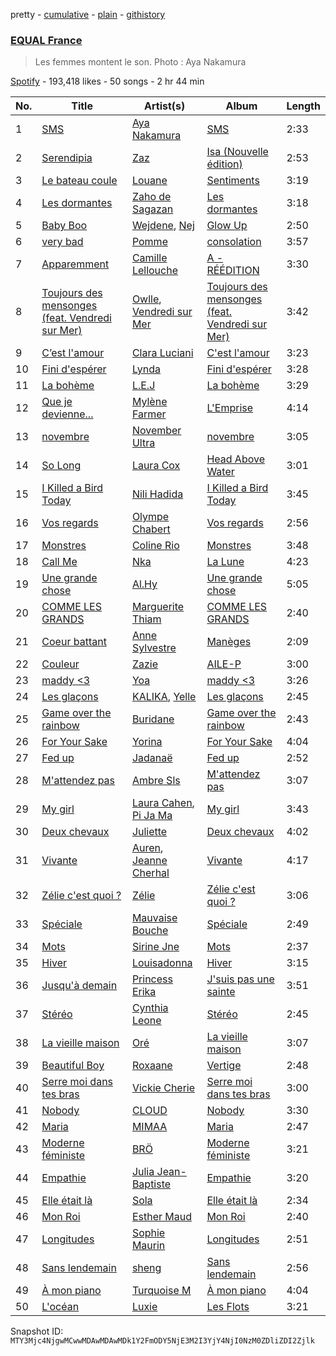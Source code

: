 pretty - [cumulative](/playlists/cumulative/37i9dQZF1DX4kZR8vL5oVX.md) - [plain](/playlists/plain/37i9dQZF1DX4kZR8vL5oVX) - [githistory](https://github.githistory.xyz/mackorone/spotify-playlist-archive/blob/main/playlists/plain/37i9dQZF1DX4kZR8vL5oVX)

### [EQUAL France](https://open.spotify.com/playlist/37i9dQZF1DX4kZR8vL5oVX)

> Les femmes montent le son\. Photo : Aya Nakamura

[Spotify](https://open.spotify.com/user/spotify) - 193,418 likes - 50 songs - 2 hr 44 min

| No. | Title | Artist(s) | Album | Length |
|---|---|---|---|---|
| 1 | [SMS](https://open.spotify.com/track/6PlZ3T2h2dpoEWKrviNkKS) | [Aya Nakamura](https://open.spotify.com/artist/7IlRNXHjoOCgEAWN5qYksg) | [SMS](https://open.spotify.com/album/3IW8rGJYse4RVtu1GaAGQJ) | 2:33 |
| 2 | [Serendipia](https://open.spotify.com/track/1paYMMK7oI0OpN8OuCsgqR) | [Zaz](https://open.spotify.com/artist/1mbgj8ERPs8lWi7t5cYrdy) | [Isa \(Nouvelle édition\)](https://open.spotify.com/album/5VXsO0AdwwtazdWJfEP1Ag) | 2:53 |
| 3 | [Le bateau coule](https://open.spotify.com/track/5LjlW19V9AQ4pg0ck0uvcO) | [Louane](https://open.spotify.com/artist/7wjeXCtRND2ZdKfMJFu6JC) | [Sentiments](https://open.spotify.com/album/34zzJhaEHMgBndvceUHjoL) | 3:19 |
| 4 | [Les dormantes](https://open.spotify.com/track/5FRYkF4q7TJ3QRHn2aWZHr) | [Zaho de Sagazan](https://open.spotify.com/artist/38GSybQjdc6sxptciOkxMq) | [Les dormantes](https://open.spotify.com/album/58Gqv2FeIlHyw0mxSnRs9Q) | 3:18 |
| 5 | [Baby Boo](https://open.spotify.com/track/3uuSSAMq7Otspek5jPLVU3) | [Wejdene](https://open.spotify.com/artist/1SxuyHZnLUFyFHGzdGaxZk), [Nej](https://open.spotify.com/artist/3BQ9mWlgFRfMr5EdNfc10a) | [Glow Up](https://open.spotify.com/album/5lxGXboLgqONmIT50uLRO9) | 2:50 |
| 6 | [very bad](https://open.spotify.com/track/6RDprVH0kpTInb9gCjsjTj) | [Pomme](https://open.spotify.com/artist/6e3pZKXUxrPfnUPJ960Hd9) | [consolation](https://open.spotify.com/album/6wdpXFepbCvXuDmw45f9FR) | 3:57 |
| 7 | [Apparemment](https://open.spotify.com/track/4cv04uLqIVRGEyx12Y49ar) | [Camille Lellouche](https://open.spotify.com/artist/6os4KQUfJoyJwjZ7y7Ec6Q) | [A \- RÉÉDITION](https://open.spotify.com/album/6MyHSztsD69NysO5P37ZV3) | 3:30 |
| 8 | [Toujours des mensonges \(feat\. Vendredi sur Mer\)](https://open.spotify.com/track/7LqTeSI33Tizgz6bOjMw3F) | [Owlle](https://open.spotify.com/artist/05jcn5u3ZDqfA1QfdKx2Y8), [Vendredi sur Mer](https://open.spotify.com/artist/0wuuYZFptujAsRthrdea2B) | [Toujours des mensonges \(feat\. Vendredi sur Mer\)](https://open.spotify.com/album/1oXKK5Tqew2GZqhqqFUUWN) | 3:42 |
| 9 | [C’est l'amour](https://open.spotify.com/track/7rN6ZfNI2NLO4rDIXU4Gey) | [Clara Luciani](https://open.spotify.com/artist/2oVrruuEI0Dr2I4NvLtQS0) | [C'est l'amour](https://open.spotify.com/album/7c3GhsG5ByopG3M8ZlGanx) | 3:23 |
| 10 | [Fini d'espérer](https://open.spotify.com/track/0DMQwNGCiSzLB2HsfHNAtb) | [Lynda](https://open.spotify.com/artist/2GlEiSHYEKlq9cUYDa9oZb) | [Fini d'espérer](https://open.spotify.com/album/1wjf1dJlUK9bun5IopzmyK) | 3:28 |
| 11 | [La bohème](https://open.spotify.com/track/22AqCxA8ratERaDPoBmZAO) | [L.E.J](https://open.spotify.com/artist/7kKKMBmEtyQcPb9idicNr7) | [La bohème](https://open.spotify.com/album/4CZ7eszyvir5bCCO1FcQyJ) | 3:29 |
| 12 | [Que je devienne...](https://open.spotify.com/track/7hEWsWajkW0qb2oYHMmPzj) | [Mylène Farmer](https://open.spotify.com/artist/0e04xgVBPU6mE2QkSHlufD) | [L'Emprise](https://open.spotify.com/album/5yhGlmRE3hu5glzQEBD13U) | 4:14 |
| 13 | [novembre](https://open.spotify.com/track/30icGaTYAoxKjczSHfoSG2) | [November Ultra](https://open.spotify.com/artist/0naOCLau0NmL1kdFlbZAfr) | [novembre](https://open.spotify.com/album/66VkskaQjFwIhORK51Ke6S) | 3:05 |
| 14 | [So Long](https://open.spotify.com/track/0wjNy6Y2S0tZkykclifcRE) | [Laura Cox](https://open.spotify.com/artist/1Olw3LDdz2RWOLV491bG75) | [Head Above Water](https://open.spotify.com/album/43wOARGtAmtXQV41znk4Lj) | 3:01 |
| 15 | [I Killed a Bird Today](https://open.spotify.com/track/50BAO1bOJ68EUCqZi5FIsz) | [Nili Hadida](https://open.spotify.com/artist/6WEbJueFZyzOeg2O6oNPE9) | [I Killed a Bird Today](https://open.spotify.com/album/5xKeS7XH4WxbZZdL5f8yCe) | 3:45 |
| 16 | [Vos regards](https://open.spotify.com/track/6Q5zrEyK6J1M0NtKAbjLGJ) | [Olympe Chabert](https://open.spotify.com/artist/5vAhRi3Q9OFWN9C8pO3oTp) | [Vos regards](https://open.spotify.com/album/1HBzsUdxo3pg4Dk8U3CWUz) | 2:56 |
| 17 | [Monstres](https://open.spotify.com/track/3YKiwttaOxs8As0Ttp8yzs) | [Coline Rio](https://open.spotify.com/artist/0avwZ2v9jOgVLB1IfimwdA) | [Monstres](https://open.spotify.com/album/1YwDFgQZtPg2lmFY1bfvEq) | 3:48 |
| 18 | [Call Me](https://open.spotify.com/track/3wPNXRgvJI35uIXxlPriv2) | [Nka](https://open.spotify.com/artist/1iuyyjgdZEj54Y1vd5SyKz) | [La Lune](https://open.spotify.com/album/3Mp4ACnaRCKzMy8XmaT2iI) | 4:23 |
| 19 | [Une grande chose](https://open.spotify.com/track/7m9iOO04afSwNBiSDeAKgU) | [Al.Hy](https://open.spotify.com/artist/0srSsrvpoaTJUUxha38C4H) | [Une grande chose](https://open.spotify.com/album/2rUYJmaXDjbxrj5q8HKPzQ) | 5:05 |
| 20 | [COMME LES GRANDS](https://open.spotify.com/track/19d0DLB5IHL7uTTaCeUaun) | [Marguerite Thiam](https://open.spotify.com/artist/0q8xRKBXrsCAzK5Ynq4U8B) | [COMME LES GRANDS](https://open.spotify.com/album/7pTS36rVWWuXcvDcswK4xR) | 2:40 |
| 21 | [Coeur battant](https://open.spotify.com/track/5Wfh2h2xalXgSH9fKg80Zn) | [Anne Sylvestre](https://open.spotify.com/artist/5yR9X7FUjIAk2gQiymdLBn) | [Manèges](https://open.spotify.com/album/1wqhNVkXZgoTisZWXJQzOM) | 2:09 |
| 22 | [Couleur](https://open.spotify.com/track/6L7MFRb2d2TE2dMeTzHxnk) | [Zazie](https://open.spotify.com/artist/3FLS6y4AR3126l4D06V0ZD) | [AILE\-P](https://open.spotify.com/album/4c4hVJ0ikzCgZ3uecBk7ph) | 3:00 |
| 23 | [maddy <3](https://open.spotify.com/track/3cvm4rq05tWsYTAOXFDqT0) | [Yoa](https://open.spotify.com/artist/7d1ctWXfrUvAe804Zld3Gy) | [maddy <3](https://open.spotify.com/album/64u09H2b9wWbdFlPoHFonV) | 3:26 |
| 24 | [Les glaçons](https://open.spotify.com/track/0YIrsc3eqinrZZ9uubxT2n) | [KALIKA](https://open.spotify.com/artist/0UgxFqJmwkpojz4mHBsRpD), [Yelle](https://open.spotify.com/artist/0WbqAlM1WvfUD6dF7omThd) | [Les glaçons](https://open.spotify.com/album/5EUKrdID5hPgsikD13lr4r) | 2:45 |
| 25 | [Game over the rainbow](https://open.spotify.com/track/0atr9NF1FjdFQKTOJBHON5) | [Buridane](https://open.spotify.com/artist/3ndD9AltDMsxCTqZNuuYaX) | [Game over the rainbow](https://open.spotify.com/album/6ySKRbDsaqSH2YaoOuF52P) | 2:43 |
| 26 | [For Your Sake](https://open.spotify.com/track/4uR8mhbDZ7doBucX6CbNi0) | [Yorina](https://open.spotify.com/artist/3zrsuumoPW6KbZmBX2X7qC) | [For Your Sake](https://open.spotify.com/album/5qBMYWiRcz8UbiF87Oq0P1) | 4:04 |
| 27 | [Fed up](https://open.spotify.com/track/0QgTYCgeQCuXRITj0kmR9P) | [Jadanaë](https://open.spotify.com/artist/7qWpcLPHqE4eMj41jlOjvs) | [Fed up](https://open.spotify.com/album/7bzeH5zsCeXKGdob7X811x) | 2:52 |
| 28 | [M'attendez pas](https://open.spotify.com/track/3Ywba5gtz0aCmmFYRpCwRX) | [Ambre Sls](https://open.spotify.com/artist/3cMsbhJUy9mujVSPtMzxe9) | [M'attendez pas](https://open.spotify.com/album/0wBJwSNQ050EAoyGu5KHXc) | 3:07 |
| 29 | [My girl](https://open.spotify.com/track/36rsx2s4PnGWvzURnKwixP) | [Laura Cahen](https://open.spotify.com/artist/7F6KYZeQpL5MqAnMFG8a4F), [Pi Ja Ma](https://open.spotify.com/artist/4Rvd84k54Bx41YK2kH3GoA) | [My girl](https://open.spotify.com/album/1qBfAXZMxytJeNfXxJ0t6G) | 3:43 |
| 30 | [Deux chevaux](https://open.spotify.com/track/0I9egOz8glGq7EsypTpvNo) | [Juliette](https://open.spotify.com/artist/3fbrQzAVyMSC7oyNHjRO9A) | [Deux chevaux](https://open.spotify.com/album/1qEay313NuuBP7I1i3wYP5) | 4:02 |
| 31 | [Vivante](https://open.spotify.com/track/3RS6jf7h7eRsxoJWzRLLgu) | [Auren](https://open.spotify.com/artist/5d9XwVRU7Zw965swpvJBlo), [Jeanne Cherhal](https://open.spotify.com/artist/782B4UZNgZiVf5uVS5P35h) | [Vivante](https://open.spotify.com/album/6THocL4YDzt27j4kxgqQEW) | 4:17 |
| 32 | [Zélie c'est quoi ?](https://open.spotify.com/track/39xn3tkGBBnQYJ9IYNsE4O) | [Zélie](https://open.spotify.com/artist/0TGeOStDbxqVi8UJdBQsEx) | [Zélie c'est quoi ?](https://open.spotify.com/album/2gkBUJuyqDtSFpjNLhpyXr) | 3:06 |
| 33 | [Spéciale](https://open.spotify.com/track/25VFwQA7ykqshryZml8NjY) | [Mauvaise Bouche](https://open.spotify.com/artist/5kmLM9mSvPHT8SxGS9DqCo) | [Spéciale](https://open.spotify.com/album/4ymrxlyOvjC67MDZtMKNm7) | 2:49 |
| 34 | [Mots](https://open.spotify.com/track/5Y045iOWRvJHatv3Xn628s) | [Sirine Jne](https://open.spotify.com/artist/3ZZZzt75IwYr287gQ161CA) | [Mots](https://open.spotify.com/album/5BXsKColcRALX017nQmfjw) | 2:37 |
| 35 | [Hiver](https://open.spotify.com/track/5qBJGiACSQVUXcLppzahnX) | [Louisadonna](https://open.spotify.com/artist/6KeEXdNCF2wHQ1kT3seHO1) | [Hiver](https://open.spotify.com/album/5PLv2kDU0pXrz3qeJF1Iiu) | 3:15 |
| 36 | [Jusqu'à demain](https://open.spotify.com/track/5MbWt5hl3BlcjD6afPogYl) | [Princess Erika](https://open.spotify.com/artist/4PrlQvkA1ZpKuFYaJFBK5Y) | [J'suis pas une sainte](https://open.spotify.com/album/3BRFMsJntX8WT8qBILMHLD) | 3:51 |
| 37 | [Stéréo](https://open.spotify.com/track/2iGSjISVmUqx10scE8dnsq) | [Cynthia Leone](https://open.spotify.com/artist/5DO6LrSCupTh0KjoN9JUUf) | [Stéréo](https://open.spotify.com/album/6pBKjqyVp49KF3zSkVq7RW) | 2:45 |
| 38 | [La vieille maison](https://open.spotify.com/track/2VeWiX4VpEh5FlSqAI8ZxH) | [Oré](https://open.spotify.com/artist/0VX9r6wU2vWrUg3EnKZVj4) | [La vieille maison](https://open.spotify.com/album/7zROrFoCzMu9OVTEEFVAia) | 3:07 |
| 39 | [Beautiful Boy](https://open.spotify.com/track/5SJ65Czk8acHNz6mKKuoBI) | [Roxaane](https://open.spotify.com/artist/6wzDxKSspmUkXSTAdP3lNO) | [Vertige](https://open.spotify.com/album/0qKnXS1rXGwWjjprvhMNnu) | 2:48 |
| 40 | [Serre moi dans tes bras](https://open.spotify.com/track/2hp1Jef87nM7ibDe1dbKAB) | [Vickie Cherie](https://open.spotify.com/artist/7mUVdIwwAN5YJlMMir29Up) | [Serre moi dans tes bras](https://open.spotify.com/album/4OUxibR68kqhmw6j9DcjhZ) | 3:00 |
| 41 | [Nobody](https://open.spotify.com/track/12nUTqkD4HpqQEFvtSkZmD) | [CLOUD](https://open.spotify.com/artist/13acIjnkmm2EL9yODeuFRd) | [Nobody](https://open.spotify.com/album/1jsU635l9b2tn9RuftLNfe) | 3:30 |
| 42 | [Maria](https://open.spotify.com/track/42Cqkj0z5q1SfxBs2Pvo31) | [MIMAA](https://open.spotify.com/artist/7CGhrDSdJxatpQf0qNRACS) | [Maria](https://open.spotify.com/album/0rSEWeNYKndBPAjwG9yvSE) | 2:47 |
| 43 | [Moderne féministe](https://open.spotify.com/track/0J6WgxtTR0FO9pFlrM56Yy) | [BRÖ](https://open.spotify.com/artist/6U2PIOH8ZKgFprcdkIe8J5) | [Moderne féministe](https://open.spotify.com/album/7hX0k6DtptiYKtlpRzFHUa) | 3:21 |
| 44 | [Empathie](https://open.spotify.com/track/738mF4MLie3fFqTrWIP4RC) | [Julia Jean\-Baptiste](https://open.spotify.com/artist/6YJvTbBj1vgz35rqWrhv81) | [Empathie](https://open.spotify.com/album/6ih5L57o7ap7pEamgPKwI3) | 3:20 |
| 45 | [Elle était là](https://open.spotify.com/track/71hmUFuAX8FdIyU5DIZ0wP) | [Sola](https://open.spotify.com/artist/0UTolPLHS3Il6Pz2DrnXVV) | [Elle était là](https://open.spotify.com/album/3eju9fF3SBkdl62vfRp1Rv) | 2:34 |
| 46 | [Mon Roi](https://open.spotify.com/track/4NgzhpLqolpZcnBmeLdIlF) | [Esther Maud](https://open.spotify.com/artist/4cDiOBBP7wN6ODWR33oOiC) | [Mon Roi](https://open.spotify.com/album/74Imv4NnPZQrBJWoxATQxQ) | 2:40 |
| 47 | [Longitudes](https://open.spotify.com/track/7hCActN8hzrBHOPSbistGp) | [Sophie Maurin](https://open.spotify.com/artist/0CVGGhz6kPUB0xGxUcuNoy) | [Longitudes](https://open.spotify.com/album/7oTcgB2c95XpzdG8EFvn4o) | 2:51 |
| 48 | [Sans lendemain](https://open.spotify.com/track/6jkEaLOf8rZvxbfp2UkxoN) | [sheng](https://open.spotify.com/artist/0mAIVu2rtpW9TYcbp88wqn) | [Sans lendemain](https://open.spotify.com/album/5SOVjvaeyKQFmYmvXEhSub) | 2:56 |
| 49 | [À mon piano](https://open.spotify.com/track/7DeQDEEvkoLmxLCD2ViR0w) | [Turquoise M](https://open.spotify.com/artist/3MbVetgAiX77R6xRxd8D1V) | [À mon piano](https://open.spotify.com/album/5CyFBycuoCeJIaYLpaXOiw) | 4:04 |
| 50 | [L'océan](https://open.spotify.com/track/4WutcheedbzII83QtSUu67) | [Luxie](https://open.spotify.com/artist/46vs9UZGRcEdKbS8jTTP9k) | [Les Flots](https://open.spotify.com/album/1K8LYXCo7bMT5vHd40AiFV) | 3:21 |

Snapshot ID: `MTY3Mjc4NjgwMCwwMDAwMDAwMDk1Y2FmODY5NjE3M2I3YjY4NjI0NzM0ZDliZDI2Zjlk`

